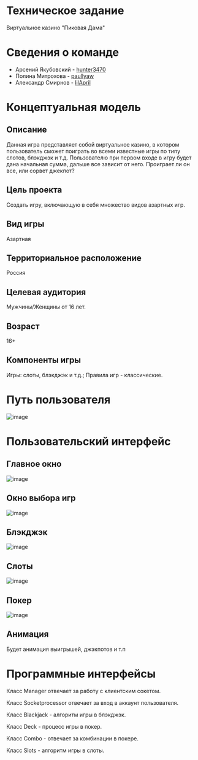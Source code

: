 # Техническое задание
Виртуальное казино "Пиковая Дама"
# Сведения о команде
- Арсений Якубовский - [hunter3470](https://github.com/hunter3470)
- Полина Митрохова - [paullyaw](https://github.com/paullyaw)
- Александр Смирнов - [lilApril](https://github.com/lilApril)
# Концептуальная модель
## Описание
Данная игра представляет собой виртуальное казино, в котором пользователь сможет поиграть во всеми известные игры по типу слотов, блэкджэк и т.д.
Пользователю при первом входе в игру будет дана начальная сумма, дальше все зависит от него. Проиграет ли он все, или сорвет джекпот? 
## Цель проекта
Создать игру, включающую в себя множество видов азартных игр.
## Вид игры
Азартная
## Территориальное расположение
Россия
## Целевая аудитория 
Мужчины/Женщины от 16 лет.
## Возраст
16+
## Компоненты игры
Игры: слоты, блэкджэк и т.д.; Правила игр - классические.
# Путь пользователя
![image](https://user-images.githubusercontent.com/116737190/207974909-94e864a7-b975-4649-8bfc-02549c3cecc9.png)
# Пользовательский интерфейс
## Главное окно
![image](https://user-images.githubusercontent.com/116737190/207977096-383eb4b8-4a7e-44d1-a6a4-d12b1a64c329.png)
## Окно выбора игр
![image](https://user-images.githubusercontent.com/116737190/207977796-705d6936-cc8f-4f65-ba0c-50d82e2a35e6.png)
## Блэкджэк
![image](https://user-images.githubusercontent.com/116737190/206913031-6ee475aa-bc3a-457d-adb7-e633ce994606.png)
## Слоты
![image](https://user-images.githubusercontent.com/116737190/206912854-3390b924-bee1-450d-a534-c2824a83e7d2.png)
## Покер
![image](https://user-images.githubusercontent.com/116737190/206912440-d4d48581-93a8-40dc-9641-8a79c3766ecb.png)
## Анимация
Будет анимация выигрышей, джэкпотов и т.п
# Программные интерфейсы
Класс Manager отвечает за работу с клиентским сокетом.

Класс Socketprocessor отвечает за вход в аккаунт пользователя.

Класс Blackjack - алгоритм игры в блэкджэк.

Класс Deck - процесс игры в покер.

Класс Combo - отвечает за комбинации в покере.

Класс Slots - алгоритм игры в слоты.
